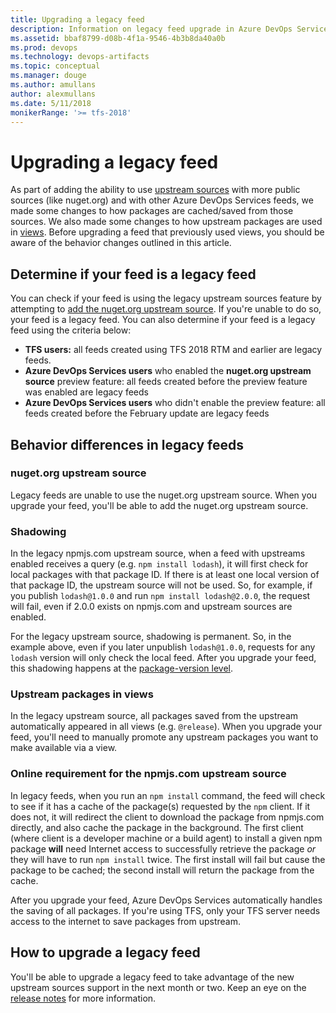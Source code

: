```yaml
---
title: Upgrading a legacy feed
description: Information on legacy feed upgrade in Azure DevOps Services or Team Foundation Server
ms.assetid: bbaf8799-d08b-4f1a-9546-4b3b8da40a0b
ms.prod: devops
ms.technology: devops-artifacts
ms.topic: conceptual
ms.manager: douge
ms.author: amullans
author: alexmullans
ms.date: 5/11/2018
monikerRange: '>= tfs-2018'
---
```


# Upgrading a legacy feed

As part of adding the ability to use [upstream sources](../concepts/upstream-sources.md) with more public sources (like nuget.org) and with other Azure DevOps Services feeds, we made some changes to how packages are cached/saved from those sources. We also made some changes to how upstream packages are used in [views](../concepts/views.md). Before upgrading a feed that previously used views, you should be aware of the behavior changes outlined in this article.

## Determine if your feed is a legacy feed

You can check if your feed is using the legacy upstream sources feature by attempting to [add the nuget.org upstream source](../nuget/upstream-sources.md#existing-feed). If you're unable to do so, your feed is a legacy feed. You can also determine if your feed is a legacy feed using the criteria below:

- **TFS users:** all feeds created using TFS 2018 RTM and earlier are legacy feeds. 
- **Azure DevOps Services users** who enabled the **nuget.org upstream source** preview feature: all feeds created before the preview feature was enabled are legacy feeds
- **Azure DevOps Services users** who didn't enable the preview feature: all feeds created before the February update are legacy feeds

## Behavior differences in legacy feeds

### nuget.org upstream source

Legacy feeds are unable to use the nuget.org upstream source. When you upgrade your feed, you'll be able to add the nuget.org upstream source.

### Shadowing

In the legacy npmjs.com upstream source, when a feed with upstreams enabled receives a query (e.g. `npm install lodash`), it will first check for local packages with that package ID. If there is at least one local version of that package ID, the upstream source will not be used. So, for example, if you publish `lodash@1.0.0` and run `npm install lodash@2.0.0`, the request will fail, even if 2.0.0 exists on npmjs.com and upstream sources are enabled.

For the legacy upstream source, shadowing is permanent. So, in the example above, even if you later unpublish `lodash@1.0.0`, requests for any `lodash` version will only check the local feed. After you upgrade your feed, this shadowing happens at the [package-version level](../concepts/upstream-sources.md#overriding-packages).

### Upstream packages in views

In the legacy upstream source, all packages saved from the upstream automatically appeared in all views (e.g. `@release`). When you upgrade your feed, you'll need to manually promote any upstream packages you want to make available via a view.

### Online requirement for the npmjs.com upstream source

In legacy feeds, when you run an `npm install` command, the feed will check to see if it has a cache of the package(s) requested by the `npm` client. If it does not, it will redirect the client to download the package from npmjs.com directly, and also cache the package in the background. The first client (where client is a developer machine or a build agent) to install a given npm package **will** need Internet access to successfully retrieve the package *or* they will have to run `npm install` twice. The first install will fail but cause the package to be cached; the second install will return the package from the cache.

After you upgrade your feed, Azure DevOps Services automatically handles the saving of all packages. If you're using TFS, only your TFS server needs access to the internet to save packages from upstream.

## How to upgrade a legacy feed

You'll be able to upgrade a legacy feed to take advantage of the new upstream sources support in the next month or two. Keep an eye on the [release notes](/azure/devops/release-notes/) for more information.
